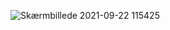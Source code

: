 ![Skærmbillede 2021-09-22 115425](https://user-images.githubusercontent.com/91183252/134323032-d7e0256a-23ef-4f09-a0df-28afdff7ae11.png)